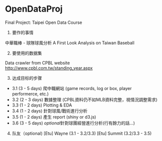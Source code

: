 OpenDataProj
============

Final Project: Taipei Open Data Course

1. 要作的事情
 
中華職棒 - 球隊球風分析
A First Look Analysis on Taiwan Baseball
 
2. 要使用的数据集
 
Data crawler from CPBL website
http://www.cpbl.com.tw/standing_year.aspx
 
3. 达成目标的步骤
 
- 3.1 (3 - 5 days) 爬中職網站 (game records, log or box, player performerce, etc.)
- 3.2 (2 - 3 days) 數據整理 (CPBL資料仍不如MLB資料完整，視情況調整需求)
- 3.3 (1 - 2 days) Plotting & EDA
- 3.4 (1 - 2 days) 針對球風/戰術進行分析
- 3.5 (1 - 2 days) 產生 report (shiny or d3.js)
- 3.6 (3 - 5 days) *optional*針對球團經營進行分析(行有餘力的話...)
 
4. 队友（optional)
[Etu] Wayne (3.1 - 3.2/3.3)
[Etu] Summit (3.2/3.3 - 3.5)
